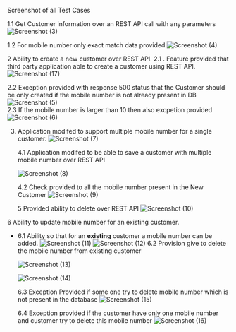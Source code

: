Screenshot of all Test Cases

1.1 Get Customer information over an REST API call with any parameters
![Screenshot (3)](https://user-images.githubusercontent.com/132081954/235354734-18e8416b-5bcc-476c-9e7f-7b1086a7cf1b.png)




1.2  For mobile number only exact match data provided
![Screenshot (4)](https://user-images.githubusercontent.com/132081954/235354739-f63dc883-27a6-45f8-bc71-a47d71bf5ee2.png)




2 Ability to create a new customer over REST API.
    2.1 . Feature provided that third party application able to create a customer using REST API.
![Screenshot (17)](https://user-images.githubusercontent.com/132081954/235355832-9f9299ff-c742-4ece-9631-18539f7f9dc9.png)




2.2 Exception provided with response 500 status that the Customer should be only created if the mobile number is not already present in DB 
![Screenshot (5)](https://user-images.githubusercontent.com/132081954/235355798-c8f0625e-89dd-4e1a-9fdc-9d088bfd13e7.png)  
 2.3 If the mobile number is larger than 10 then also excpetion provided 
  ![Screenshot (6)](https://user-images.githubusercontent.com/132081954/235355811-0cbfa541-b6d0-4104-addf-45f1ed25e23a.png)
   
   
   
3. Application modifed to support multiple mobile number for a single customer.
   ![Screenshot (7)](https://user-images.githubusercontent.com/132081954/235355280-76ffad02-41af-444f-955c-326aaa90339e.png)
   
   
   
   

   4.1 Application modifed to be able to save a customer with multiple mobile number over REST API

   ![Screenshot (8)](https://user-images.githubusercontent.com/132081954/235355349-35262a2f-6131-4eff-9b66-03a7f651f87d.png)
   
   4.2 Check provided to all the mobile number present in the New Customer 
   ![Screenshot (9)](https://user-images.githubusercontent.com/132081954/235355362-0e97e9ae-c02d-4ebc-8837-6bf0963d8e8f.png)
      
      
      
      
      5 Provided ability to delete over REST API
        ![Screenshot (10)](https://user-images.githubusercontent.com/132081954/235356171-fd5657dc-c0f8-45ba-9e56-3a71d3628209.png)
        
        
        
        
        
6 Ability to update mobile number for an existing customer.
   

  * 6.1  Ability so that for an **existing** customer a mobile number can be added.
     ![Screenshot (11)](https://user-images.githubusercontent.com/132081954/235355534-7ea43b3f-a2ce-46d2-ab7e-2e009f3ca7f5.png)
     ![Screenshot (12)](https://user-images.githubusercontent.com/132081954/235355520-9772088c-be40-4324-899e-59d2adedff20.png)
     6.2 Provision give to delete the mobile number from existing customer
     
      ![Screenshot (13)](https://user-images.githubusercontent.com/132081954/235355540-e876dc8e-9671-475a-9b9e-ed6be93f334e.png)
      
      ![Screenshot (14)](https://user-images.githubusercontent.com/132081954/235355598-f3069a04-ef22-4051-bb31-ee700733a6e3.png)
      
      
     6.3 Exception Provided if some one try to delete mobile number which is not present in the database
      ![Screenshot (15)](https://user-images.githubusercontent.com/132081954/235355612-6d262115-d333-4127-a935-9be7a2b0e03a.png)    
      
      
      
     6.4 Exception provided if the customer have only one mobile number and customer try to delete this mobile number 
    ![Screenshot (16)](https://user-images.githubusercontent.com/132081954/235356221-2d84084b-3a21-467b-a9b0-b3d85156b657.png)
